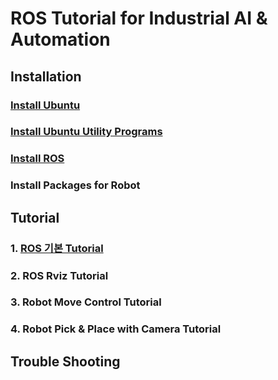 

# ROS Tutorial for Industrial AI & Automation



## Installation



### [Install Ubuntu](https://github.com/hyKangHGU/Industrial-AI-Automation_HGU/blob/main/tutorial/install-ubuntu.md)



### [Install Ubuntu Utility Programs](https://github.com/hyKangHGU/Industrial-AI-Automation_HGU/blob/main/tutorial/install-utility-program.md)



### [Install ROS](https://github.com/hyKangHGU/Industrial-AI-Automation_HGU/blob/main/tutorial/install-ros.md)



### Install Packages for Robot





## Tutorial



### 1. [ROS 기본 Tutorial](https://github.com/hyKangHGU/Industrial-AI-Automation_HGU/blob/main/tutorial/tutorial-ros.md)



### 2. ROS Rviz Tutorial



### 3. Robot Move Control Tutorial



### 4. Robot Pick & Place with Camera Tutorial



## Trouble Shooting






